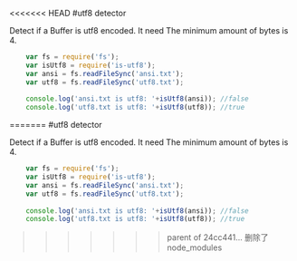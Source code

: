 <<<<<<< HEAD
#utf8 detector

Detect if a Buffer is utf8 encoded. 
It need The minimum amount of bytes is 4.


```javascript
    var fs = require('fs');
    var isUtf8 = require('is-utf8');
    var ansi = fs.readFileSync('ansi.txt');
    var utf8 = fs.readFileSync('utf8.txt');
    
    console.log('ansi.txt is utf8: '+isUtf8(ansi)); //false
    console.log('utf8.txt is utf8: '+isUtf8(utf8)); //true
```
    
=======
#utf8 detector

Detect if a Buffer is utf8 encoded. 
It need The minimum amount of bytes is 4.


```javascript
    var fs = require('fs');
    var isUtf8 = require('is-utf8');
    var ansi = fs.readFileSync('ansi.txt');
    var utf8 = fs.readFileSync('utf8.txt');
    
    console.log('ansi.txt is utf8: '+isUtf8(ansi)); //false
    console.log('utf8.txt is utf8: '+isUtf8(utf8)); //true
```
    
>>>>>>> parent of 24cc441... 删除了node_modules
